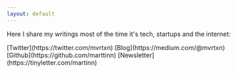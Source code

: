```yaml
---
layout: default
---
```


Here I share my writings most of the time it's tech, startups and the internet:




<span class="links">
 [Twitter](https://twitter.com/mvrtxn) [Blog](https://medium.com/@mvrtxn) [Github](https://github.com/marttinn)
 [Newsletter](https://tinyletter.com/martinn)
</span><br>
